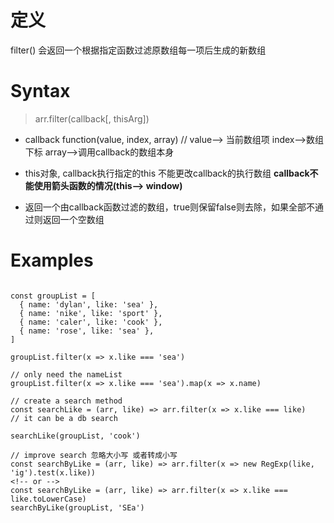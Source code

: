# 定义
filter() 会返回一个根据指定函数过滤原数组每一项后生成的新数组

# Syntax
> arr.filter(callback[, thisArg])

* callback function(value, index, array) // value--> 当前数组项 index-->数组下标 array-->调用callback的数组本身

* this对象, callback执行指定的this 不能更改callback的执行数组 **callback不能使用箭头函数的情况(this--> window)**

* 返回一个由callback函数过滤的数组，true则保留false则去除，如果全部不通过则返回一个空数组


# Examples

```

const groupList = [
  { name: 'dylan', like: 'sea' },
  { name: 'nike', like: 'sport' },
  { name: 'caler', like: 'cook' },
  { name: 'rose', like: 'sea' },
]

groupList.filter(x => x.like === 'sea')

// only need the nameList
groupList.filter(x => x.like === 'sea').map(x => x.name)

// create a search method
const searchLike = (arr, like) => arr.filter(x => x.like === like)
// it can be a db search

searchLike(groupList, 'cook')

// improve search 忽略大小写 或者转成小写
const searchByLike = (arr, like) => arr.filter(x => new RegExp(like, 'ig').test(x.like))
<!-- or -->
const searchByLike = (arr, like) => arr.filter(x => x.like === like.toLowerCase)
searchByLike(groupList, 'SEa')

```